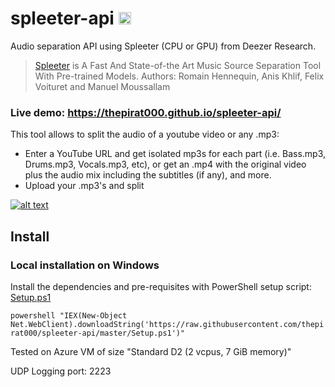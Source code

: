 # spleeter-api <img src="https://app.pixelencounter.com/api/basic/monsters/random" alt="drawing" width="20"/>



Audio separation API using Spleeter (CPU or GPU) from Deezer Research.

> [Spleeter](https://github.com/deezer/spleeter) is A Fast And State-of-the Art Music Source Separation Tool With Pre-trained Models.
> Authors: Romain Hennequin, Anis Khlif, Felix Voituret and Manuel Moussallam

### Live demo: https://thepirat000.github.io/spleeter-api/

This tool allows to split the audio of a youtube video or any .mp3:

- Enter a YouTube URL and get isolated mp3s for each part (i.e. Bass.mp3, Drums.mp3, Vocals.mp3, etc), or get an .mp4 with the original video plus the audio mix including the subtitles (if any), and more.
- Upload your .mp3's and split

[![alt text](https://miro.medium.com/max/1400/1*j1WakLQXuQkJCXlRk0xt5g.jpeg "Spleeter")](https://thepirat000.github.io/spleeter-api/)

## Install

### Local installation on Windows

Install the dependencies and pre-requisites with PowerShell setup script: [Setup.ps1](https://github.com/thepirat000/spleeter-api/blob/master/Setup.ps1)

`powershell "IEX(New-Object Net.WebClient).downloadString('https://raw.githubusercontent.com/thepirat000/spleeter-api/master/Setup.ps1')"`

Tested on Azure VM of size "Standard D2 (2 vcpus, 7 GiB memory)" 

UDP Logging port: 2223




